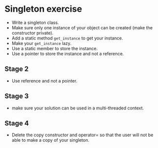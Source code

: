 # Singleton exercise

* Write a singleton class.
* Make sure only one instance of your object can be created (make the constructor private).
* Add a static method `get_instance` to get your instance.
* Make your `get_instance` lazy.
* Use a static member to store the instance.
* Use a pointer to store the instance and not a reference.

## Stage 2

* Use reference and not a pointer.

## Stage 3

* make sure your solution can be used in a multi-threaded context.

## Stage 4

* Delete the copy constructor and operator= so that the user will not be able to make a copy of your singleton.
